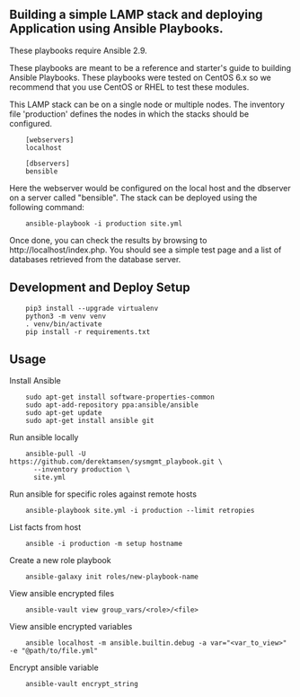 Building a simple LAMP stack and deploying Application using Ansible Playbooks.
-------------------------------------------

These playbooks require Ansible 2.9.

These playbooks are meant to be a reference and starter's guide to building
Ansible Playbooks. These playbooks were tested on CentOS 6.x so we recommend
that you use CentOS or RHEL to test these modules.

This LAMP stack can be on a single node or multiple nodes. The inventory file
'production' defines the nodes in which the stacks should be configured.

        [webservers]
        localhost

        [dbservers]
        bensible

Here the webserver would be configured on the local host and the dbserver on a
server called "bensible". The stack can be deployed using the following
command:

        ansible-playbook -i production site.yml

Once done, you can check the results by browsing to http://localhost/index.php.
You should see a simple test page and a list of databases retrieved from the
database server.

Development and Deploy Setup
----------------------------

        pip3 install --upgrade virtualenv
        python3 -m venv venv
        . venv/bin/activate
        pip install -r requirements.txt

Usage
-----

Install Ansible

        sudo apt-get install software-properties-common
        sudo apt-add-repository ppa:ansible/ansible
        sudo apt-get update
        sudo apt-get install ansible git

Run ansible locally

        ansible-pull -U https://github.com/derektamsen/sysmgmt_playbook.git \
          --inventory production \
          site.yml

Run ansible for specific roles against remote hosts

        ansible-playbook site.yml -i production --limit retropies

List facts from host

        ansible -i production -m setup hostname

Create a new role playbook

        ansible-galaxy init roles/new-playbook-name

View ansible encrypted files

        ansible-vault view group_vars/<role>/<file>

View ansible encrypted variables

        ansible localhost -m ansible.builtin.debug -a var="<var_to_view>" -e "@path/to/file.yml"

Encrypt ansible variable

        ansible-vault encrypt_string
